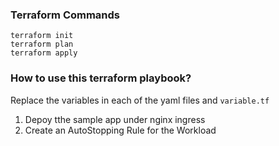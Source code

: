 ### Terraform Commands
```shell
terraform init
terraform plan
terraform apply
```

### How to use this terraform playbook?
Replace the variables in each of the yaml files and `variable.tf`
1. Depoy tthe sample app under nginx ingress
4. Create an AutoStopping Rule for the Workload
